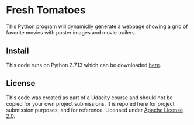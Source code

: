 # Fresh Tomatoes
This Python program will dynamiclly generate a webpage showing a grid of favorite movies with poster images and movie trailers.

## Install
This code runs on Python 2.7.13 which can be downloaded [here](https://www.python.org/downloads/).

## License
This code was created as part of a Udacity course and should not be copied for your own project submissions. It is repo'ed here for project submission purposes, and for reference. Licensed under [Apache License 2.0](https://github.com/jayrbarr/freshtomatoes/blob/master/LICENSE).

